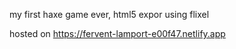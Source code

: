 my first haxe game ever, html5 expor using flixel

hosted on https://fervent-lamport-e00f47.netlify.app
